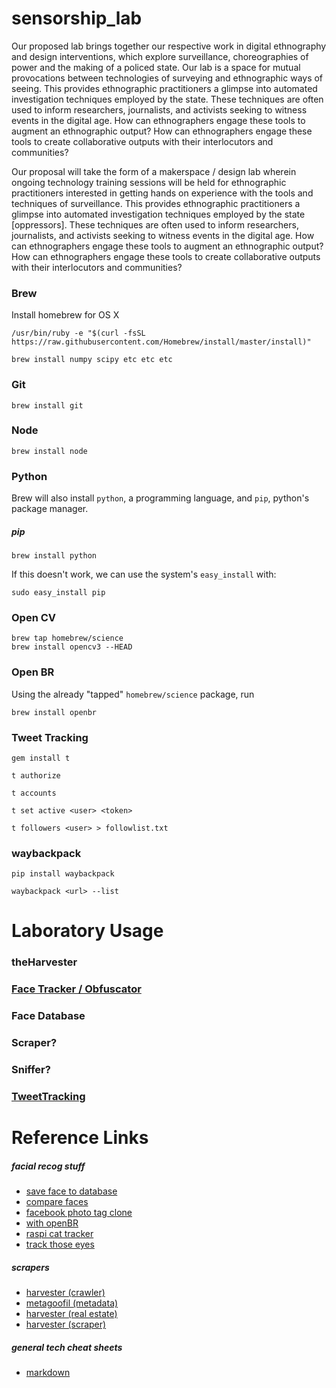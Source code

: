 # sensorship_lab
Our proposed lab brings together our respective work in digital ethnography and design interventions, which explore surveillance, choreographies of power and the making of a policed state. Our lab is a space for mutual provocations between technologies of surveying and ethnographic ways of seeing. This provides ethnographic practitioners a glimpse into automated investigation techniques employed by the state. These techniques are often used to inform researchers, journalists, and activists seeking to witness events in the digital age. How can ethnographers engage these tools to augment an ethnographic output? How can ethnographers engage these tools to create collaborative outputs with their interlocutors and communities? 

Our proposal will take the form of a makerspace / design lab wherein ongoing technology training sessions will be held for ethnographic practitioners interested in getting hands on experience with the tools and techniques of surveillance. This provides ethnographic practitioners a glimpse into automated investigation techniques employed by the state [oppressors]. These techniques are often used to inform researchers, journalists, and activists seeking to witness events in the digital age. How can ethnographers engage these tools to augment an ethnographic output? How can ethnographers engage these tools to create collaborative outputs with their interlocutors and communities? 


### Brew
Install homebrew for OS X
```
/usr/bin/ruby -e "$(curl -fsSL https://raw.githubusercontent.com/Homebrew/install/master/install)"
```

```
brew install numpy scipy etc etc etc
```

### Git
```
brew install git
```

### Node
```
brew install node
```

### Python
Brew will also install `python`, a programming language, and `pip`, python's package manager.

##### pip
```
brew install python
```

If this doesn't work, we can use the system's `easy_install` with:
```
sudo easy_install pip
```

### Open CV
```
brew tap homebrew/science
brew install opencv3 --HEAD
```

### Open BR
Using the already "tapped" `homebrew/science` package, run
```
brew install openbr
```

### Tweet Tracking
```
gem install t
```

```
t authorize
```

```
t accounts
```

```
t set active <user> <token>
```

```
t followers <user> > followlist.txt
```

### waybackpack
```
pip install waybackpack
```

```
waybackpack <url> --list
```

# Laboratory Usage
### theHarvester
### [Face Tracker / Obfuscator](https://auduno.github.io/clmtrackr/docs/reference.html)
### Face Database
### Scraper?
### Sniffer?
### [TweetTracking](https://github.com/scotch-io/react-tweets)


# Reference Links

##### facial recog stuff
* [save face to database](https://stackoverflow.com/questions/33140178/is-there-any-node-js-library-for-offline-facial-recognition-identification)
* [compare faces](https://stackoverflow.com/questions/21647573/use-opencv-and-node-to-compare-2-faces-for-similarity)
* [facebook photo tag clone](https://www.sitepoint.com/face-detection-nodejs-opencv/)
* [with openBR](http://openbiometrics.org/docs/tutorials/#face-recognition)
* [raspi cat tracker](http://www.girliemac.com/blog/2015/12/25/kittycam-raspberrypi-camera-cat-face-recog-nodejs/)
* [track those eyes](http://andrevenancio.com/eye-blink-detection/)

##### scrapers
* [harvester (crawler)](https://github.com/TransparencyToolkit/Harvester)
* [metagoofil (metadata)](https://github.com/laramies/metagoofil)
* [harvester (real estate)](https://github.com/dayweek/harvester)
* [harvester (scraper)](https://github.com/blazaid/harvester)

##### general tech cheat sheets
* [markdown](https://github.com/adam-p/markdown-here/wiki/Markdown-Cheatsheet)
